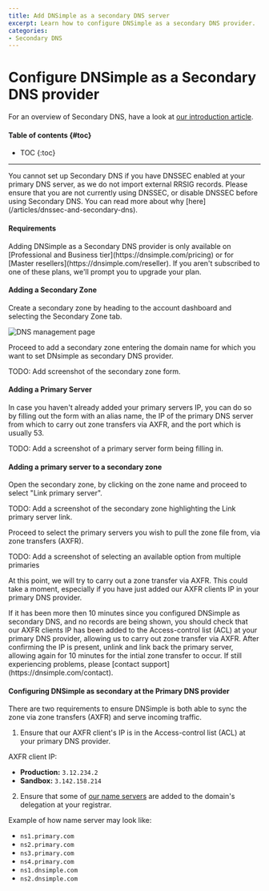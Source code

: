 ```yaml
---
title: Add DNSimple as a secondary DNS server
excerpt: Learn how to configure DNSimple as a secondary DNS provider.
categories:
- Secondary DNS
---
```


# Configure DNSimple as a Secondary DNS provider

For an overview of Secondary DNS, have a look at [our introduction article](/articles/secondary-dns).

#### Table of contents {#toc}

* TOC
{:toc}

---

<warning>
  You cannot set up Secondary DNS if you have DNSSEC enabled at your primary DNS server, as we do not import external RRSIG records. Please ensure that you are not currently using DNSSEC, or disable DNSSEC before using Secondary DNS. You can read more about why [here](/articles/dnssec-and-secondary-dns).
</warning>

#### Requirements

<info>
Adding DNSimple as a Secondary DNS provider is only available on [Professional and Business tier](https://dnsimple.com/pricing) or for [Master resellers](https://dnsimple.com/reseller). If you aren't subscribed to one of these plans, we'll prompt you to upgrade your plan.
</info>

#### Adding a Secondary Zone

Create a secondary zone by heading to the account dashboard and selecting the Secondary Zone tab.

![DNS management page](/files/secondary-dns-tab.png)

Proceed to add a secondary zone entering the domain name for which you want to set DNsimple as secondary DNS provider.

TODO: Add screenshot of the secondary zone form.

#### Adding a Primary Server

In case you haven't already added your primary servers IP, you can do so by filling out the form with an alias name, the IP of the primary DNS server from which to carry out zone transfers via AXFR, and the port which is usually 53.

TODO: Add a screenshot of a primary server form being filling in.

#### Adding a primary server to a secondary zone

Open the secondary zone, by clicking on the zone name and proceed to select "Link primary server".

TODO: Add a screenshot of the secondary zone highlighting the Link primary server link.

Proceed to select the primary servers you wish to pull the zone file from, via zone transfers (AXFR).

TODO: Add a screenshot of selecting an available option from multiple primaries

At this point, we will try to carry out a zone transfer via AXFR. This could take a moment, especially if you have just added our AXFR clients IP in your primary DNS provider.

<info>
If it has been more then 10 minutes since you configured DNSimple as secondary DNS, and no records are being shown, you should check that our AXFR clients IP has been added to the Access-control list (ACL) at your primary DNS provider, allowing us to carry out zone transfer via AXFR. After confirming the IP is present, unlink and link back the primary server, allowing again for 10 minutes for the intial zone transfer to occur. If still experiencing problems, please [contact support](https://dnsimple.com/contact).
</info>

#### Configuring DNSimple as secondary at the Primary DNS provider

There are two requirements to ensure DNSimple is both able to sync the zone via zone transfers (AXFR) and serve incoming traffic.

1. Ensure that our AXFR client's IP is in the Access-control list (ACL) at your primary DNS provider.

AXFR client IP:
- **Production:** `3.12.234.2`
- **Sandbox:** `3.142.158.214`

2. Ensure that some of [our name servers](/articles/dnsimple-nameservers/) are added to the domain's delegation at your registrar.

Example of how name server may look like:

- `ns1.primary.com`
- `ns2.primary.com`
- `ns3.primary.com`
- `ns4.primary.com`
- `ns1.dnsimple.com`
- `ns2.dnsimple.com`
